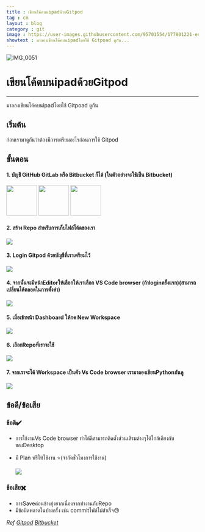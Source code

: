 ```yaml
---
title : เขียนโค้ดบนipadด้วยGitpod
tag : cm
layout : blog
category : git
image : https://user-images.githubusercontent.com/95701554/177801221-ee7c8819-0728-4046-a0e7-fdb208b80484.jpeg
showtext : มาลองเขียนโค้คบนipadโดยใช้ Gitpoad ดูกัน...
---
```

![IMG_0051](https://user-images.githubusercontent.com/95701554/177801221-ee7c8819-0728-4046-a0e7-fdb208b80484.jpeg)

# เขียนโค้ดบนipadด้วยGitpod
<hr/>
มาลองเขียนโค้คบนipadโดยใช้ Gitpoad ดูกัน

## เริ่มต้น
ก่อนเรามาดูกันว่าต้องมีการเตรียมอะไรก่อนการใช้ Gitpod 

## ขั้นตอน
#### 1. บัญชี GitHub GitLab หรือ Bitbucket ก็ได้   (ในตัวอย่างจะใช้เป็น Bitbucket)

<img height="80px" src="https://camo.githubusercontent.com/2df879face31547885e6d129c42b3fa719785f9932ec4c8cf4af7b5721f16ee1/68747470733a2f2f63646e2e737667706f726e2e636f6d2f6c6f676f732f6769746875622d69636f6e2e7376673f726573706f6e73652d636f6e74656e742d646973706f736974696f6e3d6174746163686d656e7425334266696c656e616d652533446769746875622d69636f6e2e737667"/> <img height="80px" src="https://camo.githubusercontent.com/3c507866be9674e907a623541c64e5e0cab6efc04474d8f2e574a60f4d37f37a/68747470733a2f2f63646e2e737667706f726e2e636f6d2f6c6f676f732f6769746c61622e7376673f726573706f6e73652d636f6e74656e742d646973706f736974696f6e3d6174746163686d656e7425334266696c656e616d652533446769746c61622e737667" />
<img height="80px" src="https://camo.githubusercontent.com/06e29072129c052c529a53c9bc97eefc5c3b0f061708e1d12c1d16986614013e/68747470733a2f2f63646e2e737667706f726e2e636f6d2f6c6f676f732f6269746275636b65742e7376673f726573706f6e73652d636f6e74656e742d646973706f736974696f6e3d6174746163686d656e7425334266696c656e616d652533446269746275636b65742e737667"/>

#### 2. สร้าง Repo สำหรับการเก็บไฟล์โค้ดของเรา
<img style="max-height:420px;" src="https://user-images.githubusercontent.com/95701554/177801551-29056aae-d137-44cc-977a-96bf55d07ab2.png"/>

#### 3. Login Gitpod ด้วยบัญชีที่เราเตรียมไว้
<img style="max-height:420px;" src="https://user-images.githubusercontent.com/95701554/177801859-d198f589-9bde-4201-9487-77f7be1b2d30.png"/>

#### 4. จากนั้นจะมีหน้าEditorให้เลือกให้เราเลือก VS Code browser (ถ้าloginครั้งแรก)(สามารถเปลี่ยนได้ตลอดในการตั้งค่า)
<img style="max-height:420px;" src="https://user-images.githubusercontent.com/95701554/177805098-b2d99efb-54e6-4ecb-94d9-803ae1c3a72a.jpeg"/>

#### 5. เมื่อเข้าหน้า Dashboard ให้กด New Workspace
<img style="max-height:420px;" src="https://user-images.githubusercontent.com/95701554/177804272-85a265d8-daae-42bc-9138-9532c14ceb2c.jpeg"/>

#### 6. เลือกRepoที่เราจะใช้
<img style="max-height:420px;" src="https://user-images.githubusercontent.com/95701554/177801701-d2b885c8-1df4-4d27-8711-7812cf95328c.png"/>

#### 7. จากเราจะได้ Workspace เป็นตัว Vs Code browser เรามาลองเขียนPythonกันดู
<img style="max-height:420px;" src="https://user-images.githubusercontent.com/95701554/177807211-ad0a4887-5417-42f6-88a8-8e62f6c10a54.png"/>

## ข้อดี/ข้อเสีย
### ข้อดี✔️
+ การใช้งานVs Code browser ทำได้ดีสามารถติดตั้งส่วนเสิรมต่างๆได้ใกล้เคียงกับของDesktop
+ มี Plan ฟรีให้ใช้งาน ⭐(จำกัดชั่วโมงการใช้งาน)

  <img style="max-height:200px;" src="https://user-images.githubusercontent.com/95701554/177809118-2072955a-9dde-4d41-af6a-ad999e05ae5f.jpeg"/>
  
### ข้อเสีย✖️
+ การSaveค่อนข้างยุ่งยากเนื่องจากทำงานกับRepo
+ มีข้อผิดพลาดในบ้างครั้ง เช่น commitไฟล์ไม่สำเร็จ😢

*Ref*
*[Gitpod](https://gitpod.io/)*
*[Bitbucket](https://bitbucket.org/)*
